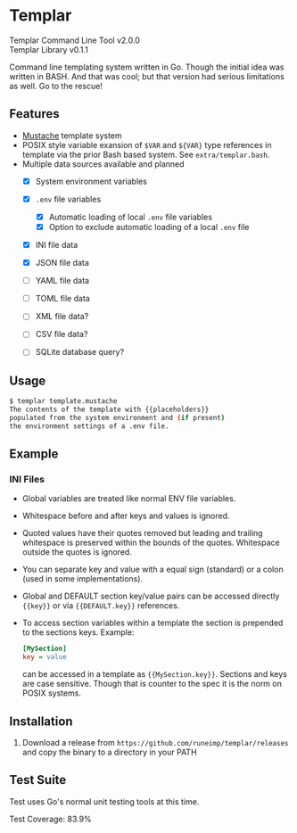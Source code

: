 Templar
=======

Templar Command Line Tool v2.0.0  
Templar Library v0.1.1

Command line templating system written in Go. Though the initial idea was written in BASH. And that was cool; but that version had serious limitations as well. Go to the rescue!


Features
--------

* [Mustache][] template system
* POSIX style variable exansion of `$VAR` and `${VAR}` type references in template via the prior Bash based system. See `extra/templar.bash`.
* Multiple data sources available and planned
	* [x] System environment variables
	* [x] `.env` file variables
		* [x] Automatic loading of local `.env` file variables
		* [x] Option to exclude automatic loading of a local `.env` file
	* [x] INI file data
	* [x] JSON file data
	* [ ] YAML file data
	* [ ] TOML file data
	* [ ] XML file data?
	* [ ] CSV file data?
	* [ ] SQLite database query?


Usage
-----

```bash
$ templar template.mustache
The contents of the template with {{placeholders}}
populated from the system environment and (if present)
the environment settings of a .env file.
```


Example
-------

### INI Files

* Global variables are treated like normal ENV file variables.
* Whitespace before and after keys and values is ignored.
* Quoted values have their quotes removed but leading and trailing whitespace is preserved within the bounds of the quotes. Whitespace outside the quotes is ignored.
* You can separate key and value with a equal sign (standard) or a colon (used in some implementations).
* Global and DEFAULT section key/value pairs can be accessed directly `{{key}}` or via `{{DEFAULT.key}}` references.
* To access section variables within a template the section is prepended to the sections keys.
	Example:

	```ini
	[MySection]
	key = value
	```

	can be accessed in a template as `{{MySection.key}}`. Sections and keys are case sensitive. Though that is counter to the spec it is the norm on POSIX systems.


Installation
------------

1. Download a release from `https://github.com/runeimp/templar/releases` and copy the binary to a directory in your PATH


Test Suite
----------

Test uses Go's normal unit testing tools at this time.

Test Coverage: 83.9%




[Mustache]: https://mustache.github.io/

